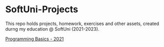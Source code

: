 # SoftUni-Projects

This repo holds projects, homework, exercises and other assets, created durng my education @ SoftUni (2021-2023).

[Programming Basics - 2021](Programming-Basics-2021)
